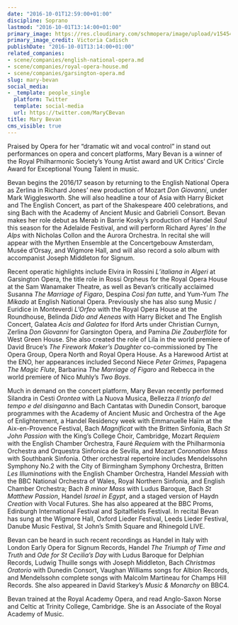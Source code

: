 ```yaml
---
date: "2016-10-01T12:59:00+01:00"
discipline: Soprano
lastmod: "2016-10-01T13:14:00+01:00"
primary_image: https://res.cloudinary.com/schmopera/image/upload/v1545409169/media/webhook-uploads/1475323150261/2016-10-01---Mary-Bevan--credit-Victoria-Cadisch.jpg.jpg
primary_image_credit: Victoria Cadisch
publishDate: "2016-10-01T13:14:00+01:00"
related_companies:
- scene/companies/english-national-opera.md
- scene/companies/royal-opera-house.md
- scene/companies/garsington-opera.md
slug: mary-bevan
social_media:
- _template: people_single
  platform: Twitter
  template: social-media
  url: https://twitter.com/MaryCBevan
title: Mary Bevan
cms_visible: true
---
```


Praised by Opera for her “dramatic wit and vocal control” in stand out performances on opera and concert platforms, Mary Bevan is a winner of the Royal Philharmonic Society’s Young Artist award and UK Critics’ Circle Award for Exceptional Young Talent in music.

Bevan begins the 2016/17 season by returning to the English National Opera as Zerlina in Richard Jones’ new production of Mozart *Don Giovanni*, under Mark Wigglesworth. She will also headline a tour of Asia with Harry Bicket and The English Concert, as part of the Shakespeare 400 celebrations, and sing Bach with the Academy of Ancient Music and Gabrieli Consort. Bevan makes her role debut as Merab in Barrie Kosky’s production of Handel *Saul* this season for the Adelaide Festival, and will perform Richard Ayres’ *In the Alps* with Nicholas Collon and the Aurora Orchestra. In recital she will appear with the Myrthen Ensemble at the Concertgebouw Amsterdam, Musée d’Orsay, and Wigmore Hall, and will also record a solo album with accompanist Joseph Middleton for Signum.

Recent operatic highlights include Elvira in Rossini *L’italiana in Algeri* at Garsington Opera, the title role in Rossi Orpheus for the Royal Opera House at the Sam Wanamaker Theatre, as well as Bevan’s critically acclaimed Susanna *The Marriage of Figaro*, Despina *Così fan tutte*, and Yum-Yum *The Mikado* at English National Opera. Previously she has also sung Music / Euridice in Monteverdi *L’Orfeo* with the Royal Opera House at the Roundhouse, Belinda *Dido and Aeneas* with Harry Bicket and The English Concert, Galatea *Acis and Galatea* for Iford Arts under Christian Curnyn, Zerlina *Don Giovanni* for Garsington Opera, and Pamina *Die Zauberflöte* for West Green House. She also created the role of Lila in the world premiere of David Bruce’s *The Firework Maker’s Daughter* co-commissioned by The Opera Group, Opera North and Royal Opera House. As a Harewood Artist at the ENO, her appearances included Second Niece *Peter Grimes*, Papagena *The Magic Flute*, Barbarina *The Marriage of Figaro* and Rebecca in the world premiere of Nico Muhly’s *Two Boys*.

Much in demand on the concert platform, Mary Bevan recently performed Silandra in Cesti *Orontea* with La Nuova Musica, Bellezza *Il trionfo del tempo e del disinganno* and Bach Cantatas with Dunedin Consort, baroque programmes with the Academy of Ancient Music and Orchestra of the Age of Enlightenment, a Handel Residency week with Emmanuelle Haïm at the Aix-en-Provence Festival, Bach *Magnificat* with the Britten Sinfonia, Bach *St John Passion* with the King’s College Choir, Cambridge, Mozart *Requiem* with the English Chamber Orchestra, Fauré *Requiem* with the Philharmonia Orchestra and Orquestra Sinfonica de Sevilla, and Mozart *Coronation Mass* with Southbank Sinfonia. Other orchestral repertoire includes Mendelssohn Symphony No.2 with the City of Birmingham Symphony Orchestra, Britten *Les Illuminations* with the English Chamber Orchestra, Handel *Messiah* with the BBC National Orchestra of Wales, Royal Northern Sinfonia, and English Chamber Orchestra; Bach *B minor Mass* with Ludus Baroque, Bach *St Matthew Passion*, Handel *Israel in Egypt*, and a staged version of Haydn *Creation* with Vocal Futures. She has also appeared at the BBC Proms, Edinburgh International Festival and Spitalfields Festival. In recital Bevan has sung at the Wigmore Hall, Oxford Lieder Festival, Leeds Lieder Festival, Danube Music Festival, St John’s Smith Square and Rhinegold LIVE.

Bevan can be heard in such recent recordings as Handel in Italy with London Early Opera for Signum Records, Handel *The Triumph of Time and Truth* and *Ode for St Cecilia’s Day* with Ludus Baroque for Delphian Records, Ludwig Thuille songs with Joseph Middleton, Bach *Christmas Oratorio* with Dunedin Consort, Vaughan Williams songs for Albion Records, and Mendelssohn complete songs with Malcolm Martineau for Champs Hill Records. She also appeared in David Starkey’s *Music & Monarchy* on BBC4.

Bevan trained at the Royal Academy Opera, and read Anglo-Saxon Norse and Celtic at Trinity College, Cambridge. She is an Associate of the Royal Academy of Music.
